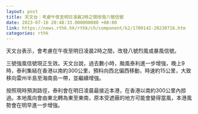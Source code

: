 ```yaml
---
layout: post
title: 天文台：考慮午夜至明日凌晨2時之間改發八號信號
date: 2023-07-16 20:48:33.000000000 +08:00
link: https://news.rthk.hk/rthk/ch/component/k2/1709142-20230716.htm
categories: rthk
---
```


天文台表示，會考慮在午夜至明日凌晨2時之間，改發八號烈風或暴風信號。

三號強風信號現正生效。天文台說，過去數小時，颱風泰利進一步增強，晚上9時，泰利集結在香港以南約300公里，預料向西北偏西移動，時速約15公里，大致移向雷州半島至海南島一帶，並繼續增強。

按照現時預測路徑，泰利會在明日凌晨最接近本港，在香港以南約300公里內掠過。本地風向會由東北轉為東至東南，原本受遮蔽的地方可能會變得當風，本港風勢會在明早進一步增強。
